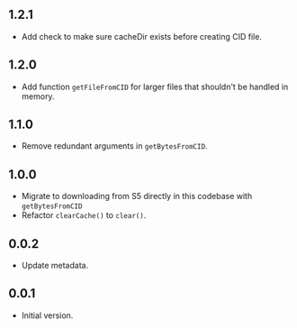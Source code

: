 ## 1.2.1

- Add check to make sure cacheDir exists before creating CID file.

## 1.2.0

- Add function `getFileFromCID` for larger files that shouldn't be handled in memory.

## 1.1.0

- Remove redundant arguments in `getBytesFromCID`.

## 1.0.0

- Migrate to downloading from S5 directly in this codebase with `getBytesFromCID`
- Refactor `clearCache()` to `clear()`.

## 0.0.2

- Update metadata.

## 0.0.1

- Initial version.
